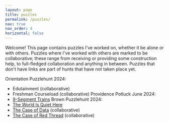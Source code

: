```yaml
---
layout: page
title: puzzles
permalink: /puzzles/
nav: true
nav_order: 4
horizontal: false
---
```


Welcome! This page contains puzzles I've worked on, whether it be alone or with others. Puzzles where I've worked with others are marked to be collaborative; these range from receiving or providing some construction help, to full-fledged collaboration and anything in between. Puzzles that don't have links are part of hunts that have not taken place yet.

Orientation Puzzlehunt 2024:
- Edutainment (collaborative)
- Freshman Courseload (collaborative)
Providence Potluck June 2024:
- [9-Segment Trains](https://drive.google.com/drive/folders/1J5vZzGoa23WV9gK241Loh_ViWjnr4dxk)
Brown Puzzlehunt 2024:
- [The World Is Quiet Here](https://www.brownpuzzlehunt.com/puzzle/twiqh-puzz)
- [The Case of Data](https://www.brownpuzzlehunt.com/majorcase/data) (collaborative)
- [The Case of Red Thread](https://www.brownpuzzlehunt.com/majorcase/colored-thread) (collaborative)